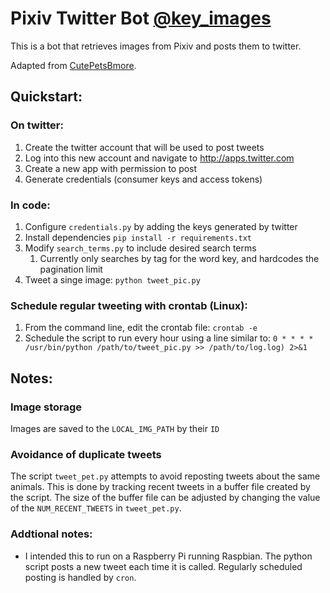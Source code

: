 # Pixiv Twitter Bot [@key_images](http://twitter.com/key_images)
This is a bot that retrieves images from Pixiv and posts them to twitter.

Adapted from [CutePetsBmore](https://github.com/Ryan-J-Smith/CutePetsBmore).

## Quickstart:

### On twitter:

1. Create the twitter account that will be used to post tweets
1. Log into this new account and navigate to http://apps.twitter.com
1. Create a new app with permission to post
1. Generate credentials (consumer keys and access tokens)

### In code:

1. Configure `credentials.py` by adding the keys generated by twitter
1. Install dependencies `pip install -r requirements.txt`
1. Modify `search_terms.py` to include desired search terms
    1. Currently only searches by tag for the word key, and hardcodes the pagination limit
1. Tweet a singe image: `python tweet_pic.py`

### Schedule regular tweeting with crontab (Linux):

1. From the command line, edit the crontab file: `crontab -e`
1. Schedule the script to run every hour using a line similar to: `0 * * * * /usr/bin/python /path/to/tweet_pic.py >> /path/to/log.log) 2>&1`

## Notes:

### Image storage

Images are saved to the `LOCAL_IMG_PATH` by their `ID`


### Avoidance of duplicate tweets

The script `tweet_pet.py` attempts to avoid reposting tweets about the same animals.  This is done by tracking recent tweets in a buffer file created by the script.  The size of the buffer file can be adjusted by changing the value of the `NUM_RECENT_TWEETS` in `tweet_pet.py`.

### Addtional notes:

* I intended this to run on a Raspberry Pi running Raspbian.  The python script posts a new tweet each time it is called. Regularly scheduled posting is handled by `cron`.
